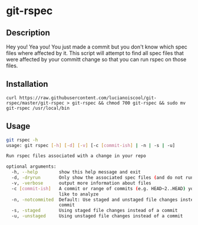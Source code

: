 # git-rspec
## Description
Hey you! Yea you! You just made a commit but you don't know which spec files where affected by it. This script will attempt to find all spec files that were affected by your committ change so that you can run rspec on those files.

## Installation
```curl https://raw.githubusercontent.com/lucianoiscool/git-rspec/master/git-rspec > git-rspec && chmod 700 git-rspec && sudo mv git-rspec /usr/local/bin```

## Usage

```sh 
git rspec -h
usage: git rspec [-h] [-d] [-v] [-c [commit-ish] | -n | -s | -u]

Run rspec files associated with a change in your repo

optional arguments:
  -h, --help        show this help message and exit
  -d, -dryrun       Only show the associated spec files (and do not run them)
  -v, -verbose      output more information about files
  -c [commit-ish]   A commit or range of commits (e.g. HEAD~2..HEAD) you would
                    like to analyze
  -n, -notcommited  Default: Use staged and unstaged file changes instead of a
                    commit
  -s, -staged       Using staged file changes instead of a commit
  -u, -unstaged     Using unstaged file changes instead of a commit
```

